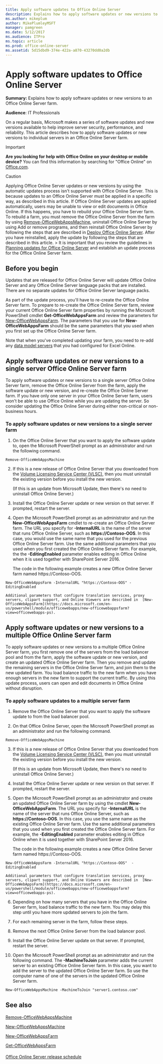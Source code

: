 ```yaml
---
title: Apply software updates to Office Online Server
description: Explains how to apply software updates or new versions to an Office Online Server farm.
ms.author: mikeplum
author: MikePlumleyMSFT
manager: pamgreen
ms.date: 5/12/2017
ms.audience: ITPro
ms.topic: article
ms.prod: office-online-server
ms.assetid: 5d15dbd9-374e-422a-a870-43270dd0a2db
---
```



# Apply software updates to Office Online Server

 **Summary:** Explains how to apply software updates or new versions to an Office Online Server farm.
  
    
    


 **Audience**: IT Professionals
  
    
    


On a regular basis, Microsoft makes a series of software updates and new versions available to help improve server security, performance, and reliability. This article describes how to apply software updates or new versions to individual servers in an Office Online Server farm.
  
    
    


> [!IMPORTANT]
> **Are you looking for help with Office Online on your desktop or mobile device?** You can find this information by searching for "Office Online" on [Office.com](https://go.microsoft.com/fwlink/p/?LinkId=324961). 
  
    
    


> [!CAUTION]
> Applying Office Online Server updates or new versions by using the automatic updates process isn't supported with Office Online Server. This is because updates to an Office Online Server must be applied in a specific way, as described in this article. If Office Online Server updates are applied automatically, users may be unable to view or edit documents in Office Online. If this happens, you have to rebuild your Office Online Server farm. To rebuild a farm, you must remove the Office Online Server from the farm by using  [Remove-OfficeWebAppsMachine](https://docs.microsoft.com/en-us/powershell/module/officewebapps/remove-officewebappsmachine?view=officewebapps-ps), uninstall Office Online Server by using Add or remove programs, and then reinstall Office Online Server by following the steps that are described in  [Deploy Office Online Server](deploy-office-online-server.md). After you have reinstalled, apply the update by following the steps that are described in this article. > It is important that you review the guidelines in  [Planning updates for Office Online Server](plan-office-online-server.md#BKMK_Updates) and establish an update process for the Office Online Server farm.
  
    
    


## Before you begin
<a name="before"> </a>

Updates that are released for Office Online Server will update Office Online Server and any Office Online Server language packs that are installed. There are no separate updates for Office Online Server language packs.
  
    
    
As part of the update process, you'll have to re-create the Office Online Server farm. To prepare to re-create the Office Online Server farm, review your current Office Online Server farm properties by running the Microsoft PowerShell cmdlet **Get-OfficeWebAppsFarm** and review the parameters for [New-OfficeWebAppsFarm](https://docs.microsoft.com/en-us/powershell/module/officewebapps/new-officewebappsfarm?view=officewebapps-ps). The parameters that you use for **New-OfficeWebAppsFarm** should be the same parameters that you used when you first set up the Office Online Server farm.
  
    
    
Note that when you've completed updating your farm, you need to re-add any  [data model servers](https://docs.microsoft.com/en-us/powershell/module/officewebapps/new-officewebappsexcelbiserver?view=officewebapps-ps) that you had configured for Excel Online.
  
    
    

## Apply software updates or new versions to a single server Office Online Server farm
<a name="before"> </a>

To apply software updates or new versions to a single server Office Online Server farm, remove the Office Online Server from the farm, apply the software update or new version, and re-create the Office Online Server farm. If you have only one server in your Office Online Server farm, users won't be able to use Office Online while you are updating the server. So consider updating the Office Online Server during either non-critical or non-business hours. 
  
    
    

### To apply software updates or new versions to a single server farm


1. On the Office Online Server that you want to apply the software update to, open the Microsoft PowerShell prompt as an administrator and run the following command.
    
``` 
Remove-OfficeWebAppsMachine
```

2. If this is a new release of Office Online Server that you downloaded from the  [Volume Licensing Service Center (VLSC)](https://go.microsoft.com/fwlink/p/?LinkId=256561), then you must uninstall the existing version before you install the new version.
    
    (If this is an update from Microsoft Update, then there's no need to uninstall Office Online Server.)
    
  
3. Install the Office Online Server update or new version on that server. If prompted, restart the server.
    
  
4. Open the Microsoft PowerShell prompt as an administrator and run the **New-OfficeWebAppsFarm** cmdlet to re-create an Office Online Server farm. The URL you specify for **-InternalURL** is the name of the server that runs Office Online Server, such as **https://Contoso-OOS**. In this case, you would use the same name that you used for the previous Office Online Server farm. Use the same additional parameters that you used when you first created the Office Online Server farm. For example, the the **-EditingEnabled** parameter enables editing in Office Online when it is used together with SharePoint Server 2016.
    
    The code in the following example creates a new Office Online Server farm named https://Contoso-OOS.
    


  ```
  New-OfficeWebAppsFarm -InternalURL "https://Contoso-OOS" -EditingEnabled
  ```


    Additional parameters that configure translation services, proxy servers, clipart support, and Online Viewers are described in  [New-OfficeWebAppsFarm](https://docs.microsoft.com/en-us/powershell/module/officewebapps/new-officewebappsfarm?view=officewebapps-ps).
    
  

## Apply software updates or new versions to a multiple Office Online Server farm
<a name="before"> </a>

To apply software updates or new versions to a multiple Office Online Server farm, you first remove one of the servers from the load balancer pool and from the farm, apply the software update or new version, and create an updated Office Online Server farm. Then you remove and update the remaining servers in the Office Online Server farm, and join them to the new updated farm. You load balance traffic to the new farm when you have enough servers in the new farm to support the current traffic. By using this update process, users can open and edit documents in Office Online without disruption.
  
    
    

### To apply software updates to a multiple server farm


1. Remove the Office Online Server that you want to apply the software update to from the load balancer pool.
    
  
2. On that Office Online Server, open the Microsoft PowerShell prompt as an administrator and run the following command.
    
  ```
  Remove-OfficeWebAppsMachine
  ```

3. If this is a new release of Office Online Server that you downloaded from the  [Volume Licensing Service Center (VLSC)](https://go.microsoft.com/fwlink/p/?LinkId=256561), then you must uninstall the existing version before you install the new version.
    
    (If this is an update from Microsoft Update, then there's no need to uninstall Office Online Server.)
    
  
4. Install the Office Online Server update or new version on that server. If prompted, restart the server.
    
  
5. Open the Microsoft PowerShell prompt as an administrator and create an updated Office Online Server farm by using the cmdlet **New-OfficeWebAppsFarm**. The URL you specify for **-InternalURL** is the name of the server that runs Office Online Server, such as **https://Contoso-OOS**. In this case, you use the same name as the existing Office Online Server farm. Use the same additional parameters that you used when you first created the Office Online Server farm. For example, the **-EditingEnabled** parameter enables editing in Office Online when it is used together with SharePoint Server 2016.
    
    The code in the following example creates a new Office Online Server farm named https://Contoso-OOS.
    


  ```
  New-OfficeWebAppsFarm -InternalURL "https://Contoso-OOS"  -EditingEnabled
  ```


    Additional parameters that configure translation services, proxy servers, clipart support, and Online Viewers are described in  [New-OfficeWebAppsFarm](https://docs.microsoft.com/en-us/powershell/module/officewebapps/new-officewebappsfarm?view=officewebapps-ps).
    
  
6. Depending on how many servers that you have in the Office Online Server farm, load balance traffic to the new farm. You may delay this step until you have more updated servers to join the farm. 
    
  
7. For each remaining server in the farm, follow these steps.
    
1. Remove the next Office Online Server from the load balancer pool.
    
  
2. Install the Office Online Server update on that server. If prompted, restart the server.
    
  
3. Open the Microsoft PowerShell prompt as an administrator and run the following command. The **-MachineToJoin** parameter adds the current server to an existing Office Online Server farm. In this case, you want to add the server to the updated Office Online Server farm. So use the computer name of one of the servers in the updated Office Online Server farm.
    
  ```
  New-OfficeWebAppsMachine -MachineToJoin "server1.contoso.com"
  ```


## See also
<a name="before"> </a>


#### 


  
    
    
 [Remove-OfficeWebAppsMachine](https://docs.microsoft.com/en-us/powershell/module/officewebapps/remove-officewebappsmachine?view=officewebapps-ps)
  
    
    
 [New-OfficeWebAppsMachine](https://docs.microsoft.com/en-us/powershell/module/officewebapps/new-officewebappsmachine?view=officewebapps-ps)
  
    
    
 [New-OfficeWebAppsFarm](https://docs.microsoft.com/en-us/powershell/module/officewebapps/new-officewebappsfarm?view=officewebapps-ps)
  
    
    
 [Get-OfficeWebAppsFarm](https://docs.microsoft.com/en-us/powershell/module/officewebapps/get-officewebappsfarm?view=officewebapps-ps)
#### 


  
    
    
 [Office Online Server release schedule](office-online-server-release-schedule.md)
